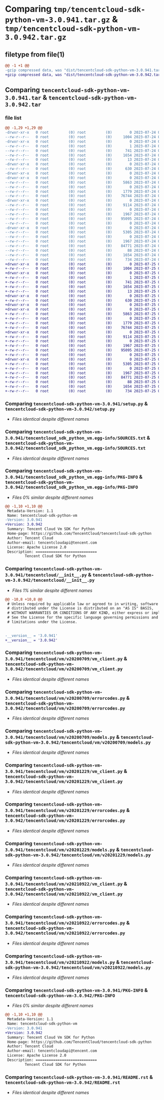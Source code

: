 # Comparing `tmp/tencentcloud-sdk-python-vm-3.0.941.tar.gz` & `tmp/tencentcloud-sdk-python-vm-3.0.942.tar.gz`

## filetype from file(1)

```diff
@@ -1 +1 @@
-gzip compressed data, was "dist/tencentcloud-sdk-python-vm-3.0.941.tar", last modified: Mon Jul 24 00:47:38 2023, max compression
+gzip compressed data, was "dist/tencentcloud-sdk-python-vm-3.0.942.tar", last modified: Tue Jul 25 04:29:27 2023, max compression
```

## Comparing `tencentcloud-sdk-python-vm-3.0.941.tar` & `tencentcloud-sdk-python-vm-3.0.942.tar`

### file list

```diff
@@ -1,29 +1,29 @@
-drwxr-xr-x   0 root         (0) root         (0)        0 2023-07-24 00:47:38.000000 tencentcloud-sdk-python-vm-3.0.941/
--rw-r--r--   0 root         (0) root         (0)     1004 2023-07-24 00:47:38.000000 tencentcloud-sdk-python-vm-3.0.941/setup.py
-drwxr-xr-x   0 root         (0) root         (0)        0 2023-07-24 00:47:38.000000 tencentcloud-sdk-python-vm-3.0.941/tencentcloud_sdk_python_vm.egg-info/
--rw-r--r--   0 root         (0) root         (0)        1 2023-07-24 00:47:38.000000 tencentcloud-sdk-python-vm-3.0.941/tencentcloud_sdk_python_vm.egg-info/dependency_links.txt
--rw-r--r--   0 root         (0) root         (0)      741 2023-07-24 00:47:38.000000 tencentcloud-sdk-python-vm-3.0.941/tencentcloud_sdk_python_vm.egg-info/SOURCES.txt
--rw-r--r--   0 root         (0) root         (0)     1654 2023-07-24 00:47:38.000000 tencentcloud-sdk-python-vm-3.0.941/tencentcloud_sdk_python_vm.egg-info/PKG-INFO
--rw-r--r--   0 root         (0) root         (0)       13 2023-07-24 00:47:38.000000 tencentcloud-sdk-python-vm-3.0.941/tencentcloud_sdk_python_vm.egg-info/top_level.txt
-drwxr-xr-x   0 root         (0) root         (0)        0 2023-07-24 00:47:38.000000 tencentcloud-sdk-python-vm-3.0.941/tencentcloud/
--rw-r--r--   0 root         (0) root         (0)      630 2023-07-24 00:47:38.000000 tencentcloud-sdk-python-vm-3.0.941/tencentcloud/__init__.py
-drwxr-xr-x   0 root         (0) root         (0)        0 2023-07-24 00:47:38.000000 tencentcloud-sdk-python-vm-3.0.941/tencentcloud/vm/
-drwxr-xr-x   0 root         (0) root         (0)        0 2023-07-24 00:47:38.000000 tencentcloud-sdk-python-vm-3.0.941/tencentcloud/vm/v20200709/
--rw-r--r--   0 root         (0) root         (0)     5863 2023-07-24 00:47:38.000000 tencentcloud-sdk-python-vm-3.0.941/tencentcloud/vm/v20200709/vm_client.py
--rw-r--r--   0 root         (0) root         (0)        0 2023-07-24 00:47:38.000000 tencentcloud-sdk-python-vm-3.0.941/tencentcloud/vm/v20200709/__init__.py
--rw-r--r--   0 root         (0) root         (0)     1779 2023-07-24 00:47:38.000000 tencentcloud-sdk-python-vm-3.0.941/tencentcloud/vm/v20200709/errorcodes.py
--rw-r--r--   0 root         (0) root         (0)    76744 2023-07-24 00:47:38.000000 tencentcloud-sdk-python-vm-3.0.941/tencentcloud/vm/v20200709/models.py
-drwxr-xr-x   0 root         (0) root         (0)        0 2023-07-24 00:47:38.000000 tencentcloud-sdk-python-vm-3.0.941/tencentcloud/vm/v20201229/
--rw-r--r--   0 root         (0) root         (0)     9114 2023-07-24 00:47:38.000000 tencentcloud-sdk-python-vm-3.0.941/tencentcloud/vm/v20201229/vm_client.py
--rw-r--r--   0 root         (0) root         (0)        0 2023-07-24 00:47:38.000000 tencentcloud-sdk-python-vm-3.0.941/tencentcloud/vm/v20201229/__init__.py
--rw-r--r--   0 root         (0) root         (0)     1967 2023-07-24 00:47:38.000000 tencentcloud-sdk-python-vm-3.0.941/tencentcloud/vm/v20201229/errorcodes.py
--rw-r--r--   0 root         (0) root         (0)    95095 2023-07-24 00:47:38.000000 tencentcloud-sdk-python-vm-3.0.941/tencentcloud/vm/v20201229/models.py
--rw-r--r--   0 root         (0) root         (0)        0 2023-07-24 00:47:38.000000 tencentcloud-sdk-python-vm-3.0.941/tencentcloud/vm/__init__.py
-drwxr-xr-x   0 root         (0) root         (0)        0 2023-07-24 00:47:38.000000 tencentcloud-sdk-python-vm-3.0.941/tencentcloud/vm/v20210922/
--rw-r--r--   0 root         (0) root         (0)     5305 2023-07-24 00:47:38.000000 tencentcloud-sdk-python-vm-3.0.941/tencentcloud/vm/v20210922/vm_client.py
--rw-r--r--   0 root         (0) root         (0)        0 2023-07-24 00:47:38.000000 tencentcloud-sdk-python-vm-3.0.941/tencentcloud/vm/v20210922/__init__.py
--rw-r--r--   0 root         (0) root         (0)     1967 2023-07-24 00:47:38.000000 tencentcloud-sdk-python-vm-3.0.941/tencentcloud/vm/v20210922/errorcodes.py
--rw-r--r--   0 root         (0) root         (0)    84771 2023-07-24 00:47:38.000000 tencentcloud-sdk-python-vm-3.0.941/tencentcloud/vm/v20210922/models.py
--rw-r--r--   0 root         (0) root         (0)       88 2023-07-24 00:47:38.000000 tencentcloud-sdk-python-vm-3.0.941/setup.cfg
--rw-r--r--   0 root         (0) root         (0)     1654 2023-07-24 00:47:38.000000 tencentcloud-sdk-python-vm-3.0.941/PKG-INFO
--rw-r--r--   0 root         (0) root         (0)      734 2023-07-24 00:47:38.000000 tencentcloud-sdk-python-vm-3.0.941/README.rst
+drwxr-xr-x   0 root         (0) root         (0)        0 2023-07-25 04:29:27.000000 tencentcloud-sdk-python-vm-3.0.942/
+-rw-r--r--   0 root         (0) root         (0)     1004 2023-07-25 04:29:26.000000 tencentcloud-sdk-python-vm-3.0.942/setup.py
+drwxr-xr-x   0 root         (0) root         (0)        0 2023-07-25 04:29:27.000000 tencentcloud-sdk-python-vm-3.0.942/tencentcloud_sdk_python_vm.egg-info/
+-rw-r--r--   0 root         (0) root         (0)        1 2023-07-25 04:29:27.000000 tencentcloud-sdk-python-vm-3.0.942/tencentcloud_sdk_python_vm.egg-info/dependency_links.txt
+-rw-r--r--   0 root         (0) root         (0)      741 2023-07-25 04:29:27.000000 tencentcloud-sdk-python-vm-3.0.942/tencentcloud_sdk_python_vm.egg-info/SOURCES.txt
+-rw-r--r--   0 root         (0) root         (0)     1654 2023-07-25 04:29:27.000000 tencentcloud-sdk-python-vm-3.0.942/tencentcloud_sdk_python_vm.egg-info/PKG-INFO
+-rw-r--r--   0 root         (0) root         (0)       13 2023-07-25 04:29:27.000000 tencentcloud-sdk-python-vm-3.0.942/tencentcloud_sdk_python_vm.egg-info/top_level.txt
+drwxr-xr-x   0 root         (0) root         (0)        0 2023-07-25 04:29:27.000000 tencentcloud-sdk-python-vm-3.0.942/tencentcloud/
+-rw-r--r--   0 root         (0) root         (0)      630 2023-07-25 04:29:26.000000 tencentcloud-sdk-python-vm-3.0.942/tencentcloud/__init__.py
+drwxr-xr-x   0 root         (0) root         (0)        0 2023-07-25 04:29:27.000000 tencentcloud-sdk-python-vm-3.0.942/tencentcloud/vm/
+drwxr-xr-x   0 root         (0) root         (0)        0 2023-07-25 04:29:27.000000 tencentcloud-sdk-python-vm-3.0.942/tencentcloud/vm/v20200709/
+-rw-r--r--   0 root         (0) root         (0)     5863 2023-07-25 04:29:26.000000 tencentcloud-sdk-python-vm-3.0.942/tencentcloud/vm/v20200709/vm_client.py
+-rw-r--r--   0 root         (0) root         (0)        0 2023-07-25 04:29:26.000000 tencentcloud-sdk-python-vm-3.0.942/tencentcloud/vm/v20200709/__init__.py
+-rw-r--r--   0 root         (0) root         (0)     1779 2023-07-25 04:29:26.000000 tencentcloud-sdk-python-vm-3.0.942/tencentcloud/vm/v20200709/errorcodes.py
+-rw-r--r--   0 root         (0) root         (0)    76744 2023-07-25 04:29:26.000000 tencentcloud-sdk-python-vm-3.0.942/tencentcloud/vm/v20200709/models.py
+drwxr-xr-x   0 root         (0) root         (0)        0 2023-07-25 04:29:27.000000 tencentcloud-sdk-python-vm-3.0.942/tencentcloud/vm/v20201229/
+-rw-r--r--   0 root         (0) root         (0)     9114 2023-07-25 04:29:26.000000 tencentcloud-sdk-python-vm-3.0.942/tencentcloud/vm/v20201229/vm_client.py
+-rw-r--r--   0 root         (0) root         (0)        0 2023-07-25 04:29:26.000000 tencentcloud-sdk-python-vm-3.0.942/tencentcloud/vm/v20201229/__init__.py
+-rw-r--r--   0 root         (0) root         (0)     1967 2023-07-25 04:29:26.000000 tencentcloud-sdk-python-vm-3.0.942/tencentcloud/vm/v20201229/errorcodes.py
+-rw-r--r--   0 root         (0) root         (0)    95095 2023-07-25 04:29:26.000000 tencentcloud-sdk-python-vm-3.0.942/tencentcloud/vm/v20201229/models.py
+-rw-r--r--   0 root         (0) root         (0)        0 2023-07-25 04:29:26.000000 tencentcloud-sdk-python-vm-3.0.942/tencentcloud/vm/__init__.py
+drwxr-xr-x   0 root         (0) root         (0)        0 2023-07-25 04:29:27.000000 tencentcloud-sdk-python-vm-3.0.942/tencentcloud/vm/v20210922/
+-rw-r--r--   0 root         (0) root         (0)     5305 2023-07-25 04:29:26.000000 tencentcloud-sdk-python-vm-3.0.942/tencentcloud/vm/v20210922/vm_client.py
+-rw-r--r--   0 root         (0) root         (0)        0 2023-07-25 04:29:26.000000 tencentcloud-sdk-python-vm-3.0.942/tencentcloud/vm/v20210922/__init__.py
+-rw-r--r--   0 root         (0) root         (0)     1967 2023-07-25 04:29:26.000000 tencentcloud-sdk-python-vm-3.0.942/tencentcloud/vm/v20210922/errorcodes.py
+-rw-r--r--   0 root         (0) root         (0)    84771 2023-07-25 04:29:26.000000 tencentcloud-sdk-python-vm-3.0.942/tencentcloud/vm/v20210922/models.py
+-rw-r--r--   0 root         (0) root         (0)       88 2023-07-25 04:29:27.000000 tencentcloud-sdk-python-vm-3.0.942/setup.cfg
+-rw-r--r--   0 root         (0) root         (0)     1654 2023-07-25 04:29:27.000000 tencentcloud-sdk-python-vm-3.0.942/PKG-INFO
+-rw-r--r--   0 root         (0) root         (0)      734 2023-07-25 04:29:26.000000 tencentcloud-sdk-python-vm-3.0.942/README.rst
```

### Comparing `tencentcloud-sdk-python-vm-3.0.941/setup.py` & `tencentcloud-sdk-python-vm-3.0.942/setup.py`

 * *Files identical despite different names*

### Comparing `tencentcloud-sdk-python-vm-3.0.941/tencentcloud_sdk_python_vm.egg-info/SOURCES.txt` & `tencentcloud-sdk-python-vm-3.0.942/tencentcloud_sdk_python_vm.egg-info/SOURCES.txt`

 * *Files identical despite different names*

### Comparing `tencentcloud-sdk-python-vm-3.0.941/tencentcloud_sdk_python_vm.egg-info/PKG-INFO` & `tencentcloud-sdk-python-vm-3.0.942/tencentcloud_sdk_python_vm.egg-info/PKG-INFO`

 * *Files 0% similar despite different names*

```diff
@@ -1,10 +1,10 @@
 Metadata-Version: 1.1
 Name: tencentcloud-sdk-python-vm
-Version: 3.0.941
+Version: 3.0.942
 Summary: Tencent Cloud Vm SDK for Python
 Home-page: https://github.com/TencentCloud/tencentcloud-sdk-python
 Author: Tencent Cloud
 Author-email: tencentcloudapi@tencent.com
 License: Apache License 2.0
 Description: ============================
         Tencent Cloud SDK for Python
```

### Comparing `tencentcloud-sdk-python-vm-3.0.941/tencentcloud/__init__.py` & `tencentcloud-sdk-python-vm-3.0.942/tencentcloud/__init__.py`

 * *Files 1% similar despite different names*

```diff
@@ -10,8 +10,8 @@
 # Unless required by applicable law or agreed to in writing, software
 # distributed under the License is distributed on an "AS IS" BASIS,
 # WITHOUT WARRANTIES OR CONDITIONS OF ANY KIND, either express or implied.
 # See the License for the specific language governing permissions and
 # limitations under the License.
 
 
-__version__ = '3.0.941'
+__version__ = '3.0.942'
```

### Comparing `tencentcloud-sdk-python-vm-3.0.941/tencentcloud/vm/v20200709/vm_client.py` & `tencentcloud-sdk-python-vm-3.0.942/tencentcloud/vm/v20200709/vm_client.py`

 * *Files identical despite different names*

### Comparing `tencentcloud-sdk-python-vm-3.0.941/tencentcloud/vm/v20200709/errorcodes.py` & `tencentcloud-sdk-python-vm-3.0.942/tencentcloud/vm/v20200709/errorcodes.py`

 * *Files identical despite different names*

### Comparing `tencentcloud-sdk-python-vm-3.0.941/tencentcloud/vm/v20200709/models.py` & `tencentcloud-sdk-python-vm-3.0.942/tencentcloud/vm/v20200709/models.py`

 * *Files identical despite different names*

### Comparing `tencentcloud-sdk-python-vm-3.0.941/tencentcloud/vm/v20201229/vm_client.py` & `tencentcloud-sdk-python-vm-3.0.942/tencentcloud/vm/v20201229/vm_client.py`

 * *Files identical despite different names*

### Comparing `tencentcloud-sdk-python-vm-3.0.941/tencentcloud/vm/v20201229/errorcodes.py` & `tencentcloud-sdk-python-vm-3.0.942/tencentcloud/vm/v20201229/errorcodes.py`

 * *Files identical despite different names*

### Comparing `tencentcloud-sdk-python-vm-3.0.941/tencentcloud/vm/v20201229/models.py` & `tencentcloud-sdk-python-vm-3.0.942/tencentcloud/vm/v20201229/models.py`

 * *Files identical despite different names*

### Comparing `tencentcloud-sdk-python-vm-3.0.941/tencentcloud/vm/v20210922/vm_client.py` & `tencentcloud-sdk-python-vm-3.0.942/tencentcloud/vm/v20210922/vm_client.py`

 * *Files identical despite different names*

### Comparing `tencentcloud-sdk-python-vm-3.0.941/tencentcloud/vm/v20210922/errorcodes.py` & `tencentcloud-sdk-python-vm-3.0.942/tencentcloud/vm/v20210922/errorcodes.py`

 * *Files identical despite different names*

### Comparing `tencentcloud-sdk-python-vm-3.0.941/tencentcloud/vm/v20210922/models.py` & `tencentcloud-sdk-python-vm-3.0.942/tencentcloud/vm/v20210922/models.py`

 * *Files identical despite different names*

### Comparing `tencentcloud-sdk-python-vm-3.0.941/PKG-INFO` & `tencentcloud-sdk-python-vm-3.0.942/PKG-INFO`

 * *Files 0% similar despite different names*

```diff
@@ -1,10 +1,10 @@
 Metadata-Version: 1.1
 Name: tencentcloud-sdk-python-vm
-Version: 3.0.941
+Version: 3.0.942
 Summary: Tencent Cloud Vm SDK for Python
 Home-page: https://github.com/TencentCloud/tencentcloud-sdk-python
 Author: Tencent Cloud
 Author-email: tencentcloudapi@tencent.com
 License: Apache License 2.0
 Description: ============================
         Tencent Cloud SDK for Python
```

### Comparing `tencentcloud-sdk-python-vm-3.0.941/README.rst` & `tencentcloud-sdk-python-vm-3.0.942/README.rst`

 * *Files identical despite different names*

